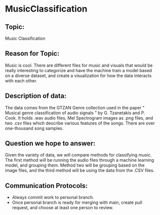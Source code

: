 # MusicClassification

## Topic:
Music Classification
## Reason for Topic:
   Music is cool. There are different files for music and visuals that 
   would be really interesting to categorize and have the machine train a model
   based on a diverse dataset, and create a visualization for how the data interacts
   with each other.
## Description of data:
The data comes from the GTZAN Genre collection used in the paper " Musical genre classification of audio signals " by G. Tzanetakis and P. Cook. It holds .wav audio files, Mel Spectrogram images as .png files, and two .csv files which describe various features of the songs. There are over one-thousand song samples. 
## Question we hope to answer:
Given the variety of data, we will compare methods for classifying music. The first method will 
be running the audio files through a machine learning model, and grouping them. Method two will be grouping based on the image files, and the third method will be using the data from the .CSV files. 
## Communication Protocols: 
- Always commit work to personal branch.
- Once personal branch is ready for merging with main, create pull request, and choose at least one person to review.
